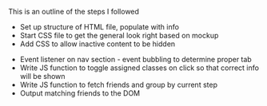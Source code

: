 This is an outline of the steps I followed

- Set up structure of HTML file, populate with info
- Start CSS file to get the general look right based on mockup
- Add CSS to allow inactive content to be hidden

<!-- TO DO -->
- Event listener on nav section - event bubbling to determine proper tab
- Write JS function to toggle assigned classes on click so that correct info will be shown
- Write JS function to fetch friends and group by current step
- Output matching friends to the DOM